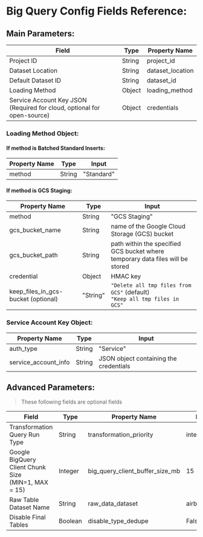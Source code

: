 # Big Query Config Fields Reference:

## Main Parameters: 

| Field                                                        | Type   | Property Name    |
| ------------------------------------------------------------ | ------ | ---------------- |
| Project ID                                                   | String | project_id       |
| Dataset Location                                             | String | dataset_location |
| Default Dataset ID                                           | String | dataset_id       |
| Loading Method                                               | Object | loading_method   |
| Service Account Key JSON (Required for cloud, optional for open-source) | Object | credentials      |

### Loading Method Object:

#### If method is Batched Standard Inserts:

| Property Name | Type   | Input      |
| ------------- | ------ | ---------- |
| method        | String | "Standard" |

#### If method is GCS Staging:

| Property Name                       | Type     | Input                                                        |
| ----------------------------------- | -------- | ------------------------------------------------------------ |
| method                              | String   | "GCS Staging"                                                |
| gcs_bucket_name                     | String   | name of the Google Cloud Storage (GCS) bucket                |
| gcs_bucket_path                     | String   | path within the specified GCS bucket where temporary data files will be stored |
| credential                          | Object   | HMAC key                                                     |
| keep_files_in_gcs-bucket (optional) | "String" | `"Delete all tmp files from GCS"` (default)<br>`"Keep all tmp files in GCS"` |

### Service Account Key Object:

| Property Name        | Type   | Input                                  |
| -------------------- | ------ | -------------------------------------- |
| auth_type            | String | "Service"                              |
| service_account_info | String | JSON object containing the credentials |

## Advanced Parameters:

> These following fields are optional fields

| Field                                                   | Type    | Property Name                   | Defaults         |
| ------------------------------------------------------- | ------- | ------------------------------- | ---------------- |
| Transformation Query Run Type                           | String  | transformation_priority         | interactive      |
| Google BigQuery Client Chunk Size <br>(MIN=1, MAX = 15) | Integer | big_query_client_buffer_size_mb | 15               |
| Raw Table Dataset Name                                  | String  | raw_data_dataset                | airbyte_internal |
| Disable Final Tables                                    | Boolean | disable_type_dedupe             | False            |

